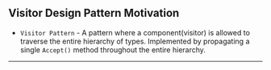 ## Visitor Design Pattern Motivation
- `Visitor Pattern` - A pattern where a component(visitor) is allowed to traverse the entire hierarchy of types. Implemented by propagating a single `Accept()` method throughout the entire hierarchy.
---